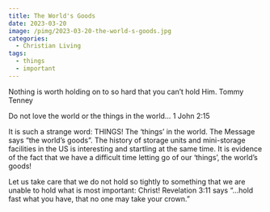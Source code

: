 ```yaml
---
title: The World's Goods
date: 2023-03-20
image: /pimg/2023-03-20-the-world-s-goods.jpg
categories:
  - Christian Living
tags:
  - things
  - important
---
```


<p>Nothing is worth holding on to so hard that you can’t hold Him.   Tommy Tenney</p><p>Do not love the world or the things in the world…  1 John 2:15</p><p>It is such a strange word: THINGS! The ‘things’ in the world. The Message says “the world’s goods”. The history of storage units and mini-storage facilities in the US is interesting and startling at the same time. It is evidence of the fact that we have a difficult time letting go of our ‘things’, the world’s goods!  </p><p>Let us take care that we do not hold so tightly to something that we are unable to hold what is most important: Christ! Revelation 3:11 says “…hold fast what you have, that no one may take your crown.”  </p>

